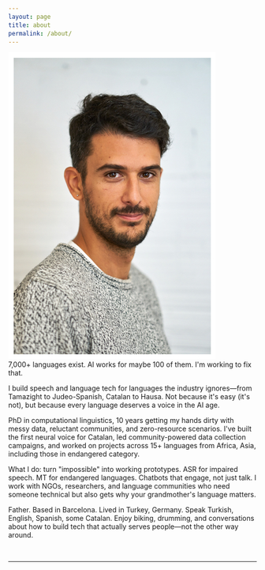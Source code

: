 ```yaml
---
layout: page
title: about
permalink: /about/
---
```


<img class="col one left" src="/img/DSC04411.jpeg">

<br/>
7,000+ languages exist. AI works for maybe 100 of them. I'm working to fix that. 

I build speech and language tech for languages the industry ignores—from Tamazight to Judeo-Spanish, Catalan to Hausa. Not because it's easy (it's not), but because every language deserves a voice in the AI age.

PhD in computational linguistics, 10 years getting my hands dirty with messy data, reluctant communities, and zero-resource scenarios. I've built the first neural voice for Catalan, led community-powered data collection campaigns, and worked on projects across 15+ languages from Africa, Asia, including those in endangered category. 

What I do: turn "impossible" into working prototypes. ASR for impaired speech. MT for endangered languages. Chatbots that engage, not just talk. I work with NGOs, researchers, and language communities who need someone technical but also gets why your grandmother's language matters.

Father. Based in Barcelona. Lived in Turkey, Germany. Speak Turkish, English, Spanish, some Catalan. Enjoy biking, drumming, and conversations about how to build tech that actually serves people—not the other way around.

<br/>
<hr/>
<span class="contacticon center">
	<a href="mailto:alpoktem@gmail.com"><i class="fa fa-envelope-square"></i></a>
	<a href="https://github.com/alpoktem" target="_blank"><i class="fa fa-github-square"></i></a>
	<a href="https://www.linkedin.com/in/alp-oktem" target="_blank"><i class="fa fa-linkedin-square"></i></a>
	<a href="https://scholar.google.es/citations?user=dTXMpaQAAAAJ" target="_blank"><i class="ai ai-google-scholar-square"></i></a>
	<a href="/etc/cv-AlpOKTEM-25.pdf" target="_blank"><i class="ai ai-cv-square"></i></a>
</span>

<!-- <div class="col three caption">
	You can drop me a line 
</div> -->

